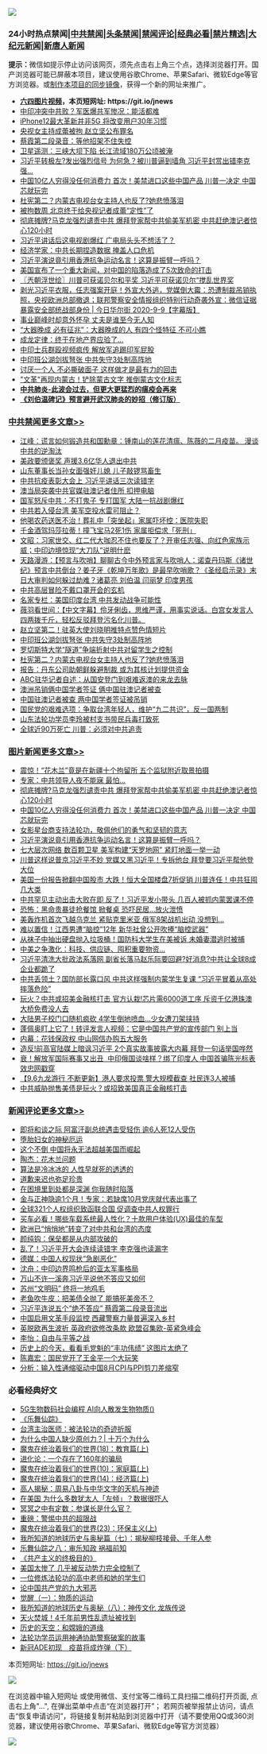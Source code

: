 ![](https://raw.githubusercontent.com/fqnews/bnews/master/64photo/fqnews-qr.jpg)

<div id="tt">
<h3>24小时热点禁闻|<a href="#%E4%B8%AD%E5%85%B1%E7%A6%81%E9%97%BB%E6%9B%B4%E5%A4%9A%E6%96%87%E7%AB%A0">中共禁闻</a>|<a href="#%E5%9B%BE%E7%89%87%E6%96%B0%E9%97%BB%E6%9B%B4%E5%A4%9A%E6%96%87%E7%AB%A0">头条禁闻</a>|<a href="#%E6%96%B0%E9%97%BB%E8%AF%84%E8%AE%BA%E6%9B%B4%E5%A4%9A%E6%96%87%E7%AB%A0">禁闻评论|<a href="#%E5%BF%85%E7%9C%8B%E7%BB%8F%E5%85%B8%E5%A5%BD%E6%96%87">经典必看|<a href="/video.md#%E7%A6%81%E7%89%87%E7%B2%BE%E9%80%89">禁片精选</a>|<a href="https://github.com/fqnews/djy/blob/master/gb/nf1351518.md#1">大纪元新闻</a>|<a href="https://github.com/fqnews/ntdtv/blob/master/gb/prog204.md#1">新唐人新闻</a></h3>
<div><b>提示：</b>微信如提示停止访问该网页，须先点击右上角三个点，选择浏览器打开。国产浏览器可能已屏蔽本项目，建议使用谷歌Chrome、苹果Safari、微软Edge等官方浏览器。或<a href="https://github.com/fqnews/bnews/blob/master/%E5%88%B6%E4%BD%9Cgit%E7%A6%81%E9%97%BB%E9%95%9C%E5%83%8F.md">制作本项目的同步镜像</a>，获得一个新的网址来推广。</div>
<ul>
<li><b><a href="http://d1.bdrive.tk/64.mp4" target="_blank">六四图片视频</a>，本页短网址: https://git.io/jnews</b></li>
<li><a href="/cbnews/20200909/1393441.md">中印冲突中共败？军医爆共军惨况：能活都难</a></li>
<li><a href="/cnnews/20200909/1393464.md">iPhone12最大革新并非5G 将改变用户30年习惯</a></li>
<li><a href="/cbnews/20200909/1393509.md">央视女主持成蕾被拘 赵立坚公布罪名</a></li>
<li><a href="/cbnews/20200909/1393529.md">蔡霞第二段录音：等他招架不住失控</a></li>
<li><a href="/cbnews/20200909/1393548.md">卫星遥测：三峡大坝下陷 长江流域180万公顷被淹</a></li>
<li><a href="/cnnews/20200909/1393597.md">习近平转极左?发出强烈信号 为何急？被川普逼到墙角 习近平封赏出错李克强...</a></li>
<li><a href="/topimagenews/20200909/1393564.md">中国10亿人穷得没任何消费力 首次！美禁进口这些中国产品 川普一决定 中国芯就玩完</a></li>
<li><a href="/cbnews/20200910/1393819.md">杜宪第二？内蒙古电视台女主持人也反了?她悲愤落泪</a></li>
<li><a href="/cnnews/20200909/1393423.md">被拘数周 北京终于给央视记者成蕾“定性”了</a></li>
<li><a href="/topimagenews/20200909/1393715.md">彻底摊牌?马克龙强烈谴责中共 爆拜登家帮中共偷美军机密 中共赶绝澳记者惊心120小时</a></li>
<li><a href="/comments/20200909/1393603.md">习近平讲话后这电视剧爆红 广电局头头不想活了？</a></li>
<li><a href="/cbnews/20200909/1393523.md">经济学家：中共长期捏造数据 掩盖人口危机</a></li>
<li><a href="/topimagenews/20200909/1393422.md">习近平演说竟引用香港抗争运动名言！这算是振臂一呼吗？</a></li>
<li><a href="/taiwannews/20200909/1393472.md">美国宣布了一个重大新闻，对中国的陷落造成了5次致命的打击</a></li>
<li><a href="/ssgc/20200910/1393804.md">〖兲朝浮世绘〗川普可获诺贝尔和平奖 习近平可获诺贝尔“搅乱世界奖</a></li>
<li><a href="/bannedvideo/20200910/1393733.md">剥光习近平衣服，任志强案开庭！外宣大外逃，党媒倒大霉：恐遭制裁吊销执照，央视欧洲总部撤退；联邦警察安全情报组织特别行动奇袭外宣：微信证据暴露安全部统战部身份 | 今日华尔街 2020-9-9【字幕版】</a></li>
<li><a href="/yule/20200909/1393572.md">事业巅峰时却意外怀孕 丈夫是谁至今无人知</a></li>
<li><a href="/funmedia/20200910/1393821.md">“大器晚成 必有征兆”：大器晚成的人 有四个怪特征 不可小瞧</a></li>
<li><a href="/cnnews/20200909/1393447.md">成龙定律：终于在地产界应验了…</a></li>
<li><a href="/headline/20200909/1393555.md">中印士兵群殴视频疯传 解放军追踢印军屁股</a></li>
<li><a href="/cbnews/20200910/1393835.md">中印班公湖剑拔弩张 中共失守3处制高阵地</a></li>
<li><a href="/lifebaike/20200909/1393511.md">讨厌一个人 不必撕破面子 这样做才是最有力的回击</a></li>
<li><a href="/cnnews/20200910/1393806.md">"文革"再现内蒙古！铲除蒙古文字 推倒蒙古文化标志</a></li>
<li><b><a href="/comments/20200211/1275071.md" target="_blank">中共肺炎-此波会过去，但更大更猛烈的瘟疫会再来</a></b></li>
<li><b><a href="/comments/20200207/1272816.md" target="_blank">《刘伯温碑记》预言避开武汉肺炎的妙招（修订版）</a></b></li>
</ul>
</div>

<div class="catlist">
<h3><a href="/cbnews/" target="_blank">中共禁闻</a><span><a href="/cbnews/" target="_blank" rel="nofollow">更多文章>></a></span></h3>
<ul>
<li><a href="/cbnews/20200910/1394016.md" target="_blank">江峰：谎言如何锻造共和国勳章：锺南山的莲花清瘟、陈薇的二月疫苗。 漫谈中共的逆淘汰</a></li>
<li><a href="/cbnews/20200910/1394004.md" target="_blank">美政要颁褒奖 声援3.6亿华人退出中共</a></li>
<li><a href="/cbnews/20200910/1394003.md" target="_blank">山东董事长当孙女面强奸儿媳 儿子敲锣骂畜生</a></li>
<li><a href="/cbnews/20200910/1393988.md" target="_blank">中共抗疫表彰大会上 习近平讲话三次读错字</a></li>
<li><a href="/cbnews/20200910/1393987.md" target="_blank">澳当局突袭中共官媒驻澳记者住所 扣押电脑</a></li>
<li><a href="/cbnews/20200910/1393986.md" target="_blank">国军怒斥中共：不打鬼子 专打国军 大陆一抗战剧爆红</a></li>
<li><a href="/cbnews/20200910/1393944.md" target="_blank">中共若入侵台湾 美军空投水雷可阻止？</a></li>
<li><a href="/cbnews/20200910/1393943.md" target="_blank">他喝农药送医不治！葬礼中「突坐起」家属吓坏控：医院失职</a></li>
<li><a href="/cbnews/20200910/1393925.md" target="_blank">千金酒驾玛莎拉蒂！撞飞宝马2死1伤 家属拒偿求「死刑」</a></li>
<li><a href="/cbnews/20200910/1393903.md" target="_blank">文昭：习家世交、红二代大咖忍不住也要反了？开审任志强、向红色家族示威；中印边境惊现“大刀队”说明什麽</a></li>
<li><a href="/cbnews/20200910/1393902.md" target="_blank">天路漫游：【预言与吹哨】聊聊古今中外预言家与吹哨人：诺查丹玛斯《诸世纪》预言中共倒台？姜子牙《乾坤万年歌》是最早吹哨歌？《圣经启示录》末日大审判如何躲过劫难？诸葛亮 刘伯温 闫丽梦 印度男孩</a></li>
<li><a href="/cbnews/20200910/1393691.md" target="_blank">中共高层冒险不戴口罩开会的玄机</a></li>
<li><a href="/cbnews/20200910/1393724.md" target="_blank">名家专栏：美国印度台湾 中共发动战争可能性</a></li>
<li><a href="/cbnews/20200910/1393866.md" target="_blank">薇羽看世间：【中文字幕】伶牙俐齿，思维严谨，用事实说话。白宫女发言人四两拨千斤，轻松反驳拜登污名化川普。</a></li>
<li><a href="/cbnews/20200910/1393856.md" target="_blank">赵立坚第二！驻英大使刘晓明推特点赞色情短片</a></li>
<li><a href="/cbnews/20200910/1393835.md" target="_blank">中印班公湖剑拔弩张 中共失守3处制高阵地</a></li>
<li><a href="/cbnews/20200910/1393820.md" target="_blank">罗切斯特大学“隧道”争端折射中共对留学生之控制</a></li>
<li><a href="/cbnews/20200910/1393819.md" target="_blank">杜宪第二？内蒙古电视台女主持人也反了?她悲愤落泪</a></li>
<li><a href="/cbnews/20200910/1393795.md" target="_blank">报告：丹东公司助朝鲜躲避制裁 或为其核计划提供资金</a></li>
<li><a href="/cbnews/20200910/1393788.md" target="_blank">ABC驻华记者自述：从国安登门到艰难返澳的来龙去脉</a></li>
<li><a href="/cbnews/20200910/1393782.md" target="_blank">澳洲吊销俩中国学者签证 俩中国驻澳记者被查</a></li>
<li><a href="/cbnews/20200910/1393769.md" target="_blank">中国驻澳记者被查 两中国学者签证被吊销</a></li>
<li><a href="/cbnews/20200909/1393682.md" target="_blank">国民党的艰难选项：争取台湾年轻人，维护“九二共识”，反一国两制</a></li>
<li><a href="/cbnews/20200909/1393566.md" target="_blank">山东法轮功学员李玲被村支书带民兵毒打致死</a></li>
<li><a href="/cbnews/20200909/1393518.md" target="_blank">全球近90万死亡 川普：必须对中共追责</a></li>

</ul>
</div>
<div class="catlist">
<h3><a href="/topimagenews/" target="_blank">图片新闻</a><span><a href="/topimagenews/" target="_blank" rel="nofollow">更多文章>></a></span></h3>
<ul>
<li><a href="/topimagenews/20200910/1394002.md" target="_blank">震惊！“花木兰”竟是在新疆十个拘留所 五个监狱附近取景拍摄</a></li>
<li><a href="/topimagenews/20200910/1393965.md" target="_blank">专家：中共领导人夜不能寐 最怕…</a></li>
<li><a href="/topimagenews/20200909/1393715.md" target="_blank">彻底摊牌?马克龙强烈谴责中共 爆拜登家帮中共偷美军机密 中共赶绝澳记者惊心120小时</a></li>
<li><a href="/topimagenews/20200909/1393564.md" target="_blank">中国10亿人穷得没任何消费力 首次！美禁进口这些中国产品 川普一决定 中国芯就玩完</a></li>
<li><a href="/comments/20200909/1393377.md" target="_blank">女影星台商支持法轮功，敬佩他们的勇气和坚韧的意志</a></li>
<li><a href="/topimagenews/20200909/1393422.md" target="_blank">习近平演说竟引用香港抗争运动名言！这算是振臂一呼吗？</a></li>
<li><a href="/topimagenews/20200909/1393410.md" target="_blank">七大层次网络 数百颗卫星 美军构建“天罗地网” 紧盯地面一举一动</a></li>
<li><a href="/topimagenews/20200908/1393069.md" target="_blank">川普这样说普京习近平不妙 党媒又黑习近平！专拆他台 拜登要习近平帮他登大位</a></li>
<li><a href="/topimagenews/20200908/1392984.md" target="_blank">美国一份报告掀翻中国股市 大跌！恒大全国楼盘7折促销 川普连任！中共狂囤几大类</a></li>
<li><a href="/topimagenews/20200908/1392983.md" target="_blank">中共罕见主动出击大败在即 反了！习近平发小带头 几百人被抓​​​​​内蒙罢课不停</a></li>
<li><a href="/topimagenews/20200908/1392851.md" target="_blank">恐怖：黑命贵暴徒抢餐馆 掀餐桌 恐吓民居…放火泄愤</a></li>
<li><a href="/topimagenews/20200908/1392826.md" target="_blank">美轰炸机首次飞越乌克兰 紧贴克里米亚 俄军8架战机出动 没想到…</a></li>
<li><a href="/topimagenews/20200908/1392733.md" target="_blank">难以置信！江西男遭“脑控”12年 新华社曾公开吹捧“脑控武器”</a></li>
<li><a href="/topimagenews/20200908/1392732.md" target="_blank">从袜子中抽出硬盘抛入垃圾桶！国防科大学生在美被诉 未婚妻潜逃时被捕</a></li>
<li><a href="/topimagenews/20200908/1392592.md" target="_blank">中美之争激化：科技、供应链、囤积重要物资…</a></li>
<li><a href="/topimagenews/20200907/1392571.md" target="_blank">习近平清洗大批政法系落网 副省长落马赵乐际要回避?好消息?中共让全球8成企业都跪了</a></li>
<li><a href="/topimagenews/20200907/1392476.md" target="_blank">中共丢领土？国防部长露口风 中共这样强制内蒙学生复课 “习近平冒着从高处摔落危险”</a></li>
<li><a href="/topimagenews/20200907/1392429.md" target="_blank">玩火？中共或招美金融核打击 官方认栽!芯片需6000道工序 斥资千亿港珠澳大桥免费没人去</a></li>
<li><a href="/topimagenews/20200907/1392356.md" target="_blank">大陆男子校门口随机疯砍 4学生倒地喷血…少女遭刀架挟持</a></li>
<li><a href="/topimagenews/20200907/1392249.md" target="_blank">蓬佩奥盯上它了！转评发言人视频：它是中国共产党的宣传部门 别上当</a></li>
<li><a href="/topimagenews/20200907/1392139.md" target="_blank">内幕：花钱保政权 中山网信办购五大服务</a></li>
<li><a href="/topimagenews/20200906/1392072.md" target="_blank">造反!前高官陆媒上暗讽习近平 2个真实故事披露大内幕 拜登一句话举国哗然</a></li>
<li><a href="/topimagenews/20200906/1391995.md" target="_blank">衰！解放军国际赛事又出丑  中印俄国谈啥样？绑了印度人 中国首骗陈光标表效忠网戳穿</a></li>
<li><a href="/topimagenews/20200906/1391905.md" target="_blank">【9.6九龙游行 不断更新】港人要求投票 警大规模截查 社民连3人被捕</a></li>
<li><a href="/topimagenews/20200906/1391878.md" target="_blank">中共威胁抛售美债是玩火？或招致美国真正金融核打击</a></li>

</ul>
</div>
<div class="catlist">
<h3><a href="/comments/" target="_blank">新闻评论</a><span><a href="/comments/" target="_blank" rel="nofollow">更多文章>></a></span></h3>
<ul>
<li><a href="/comments/20200910/1394010.md" target="_blank">即将和谈之际 阿富汗副总统遇击受轻伤 逾6人死12人受伤</a></li>
<li><a href="/comments/20200910/1394006.md" target="_blank">堕胎妇女的神秘厄运</a></li>
<li><a href="/comments/20200910/1394005.md" target="_blank">这个不倒 中国将永无法超越美国而崛起</a></li>
<li><a href="/comments/20200910/1393995.md" target="_blank">陶杰：花木兰问题</a></li>
<li><a href="/comments/20200910/1393994.md" target="_blank">算法是冷冰冰的 人性早就死的透透的</a></li>
<li><a href="/comments/20200910/1393993.md" target="_blank">道歉来迟也弥足珍贵</a></li>
<li><a href="/comments/20200910/1393972.md" target="_blank">在困境里到处都是深渊 你我随时陷落</a></li>
<li><a href="/comments/20200910/1393954.md" target="_blank">金与正神隐逾1个月！专家：若缺席10月党庆就代表出事了</a></li>
<li><a href="/comments/20200910/1393953.md" target="_blank">全球321个人权组织致函联合国 促调查中共人权罪行</a></li>
<li><a href="/comments/20200910/1393952.md" target="_blank">买车必看！哪些车载系统最人性化？十款用户体验(UX)最佳的车型</a></li>
<li><a href="/comments/20200910/1393951.md" target="_blank">欧洲已“悄悄地”转变了对中共和台湾的态度</a></li>
<li><a href="/comments/20200910/1393950.md" target="_blank">颜纯钩：保垒都是从内部攻破的</a></li>
<li><a href="/comments/20200910/1393941.md" target="_blank">乱了！习近平开大会连续读错字 李克强也读漏字</a></li>
<li><a href="/comments/20200910/1393931.md" target="_blank">德媒：中国人权现状“急剧恶化”</a></li>
<li><a href="/comments/20200910/1393930.md" target="_blank">沈舟：中印边界鸣枪后的亚太军事格局</a></li>
<li><a href="/comments/20200910/1393929.md" target="_blank">万山不许一溪奔习近平说他不答应又如何</a></li>
<li><a href="/comments/20200910/1393928.md" target="_blank">苏州“文明码” 终将一地鸡毛</a></li>
<li><a href="/comments/20200910/1393927.md" target="_blank">老鱼吹牛皮：把美债全抛了 能搞死美帝不？</a></li>
<li><a href="/comments/20200910/1393918.md" target="_blank">习近平连说五个“绝不答应” 蔡霞第二段录音流出</a></li>
<li><a href="/comments/20200910/1393915.md" target="_blank">中国启用文革手段监控 西藏警察力量普遍深入乡村</a></li>
<li><a href="/comments/20200910/1393898.md" target="_blank">英脱欧再生波折 英政府欲修改条款 欧盟召集欧-英紧急峰会</a></li>
<li><a href="/comments/20200910/1393894.md" target="_blank">李怡：自由与平等之战</a></li>
<li><a href="/comments/20200910/1393879.md" target="_blank">历史上的今天，看看毛党魁的“丰功伟绩” 这图片太绝了</a></li>
<li><a href="/comments/20200910/1393868.md" target="_blank">陈嘉宏：国民党开了王金平一个大玩笑</a></li>
<li><a href="/comments/20200910/1393863.md" target="_blank">分析：输入性通缩驱动中国8月CPI与PPI剪刀差缩窄</a></li>

</ul>
</div>

<div class="catlist">
<h3>必看经典好文</h3>
<ul>
<li><a href="/topimagenews/20200527/1335347.md" target="_blank">5G生物数码社会编程 AI向人散发生物物质()</a></li>
<li><a href="/comments/20200527/783191.md" target="_blank">《乐舞仙踪》</a></li>
<li><a href="/comments/20200801/1373219.md" target="_blank">台湾主治医师：被法轮功的奇迹折服</a></li>
<li><a href="/ssgc/20200715/1360940.md" target="_blank">为什么中国人缺少原创力？| 十万个为什么</a></li>
<li><a href="/topimagenews/20180701/965109.md" target="_blank">魔鬼在统治着我们的世界(18)：教育篇(上)</a></li>
<li><a href="/comments/20200907/1392278.md" target="_blank">进化论：一个存在了160年的骗局</a></li>
<li><a href="/topimagenews/20180529/950153.md" target="_blank">魔鬼在统治着我们的世界(10)：家庭篇(上)</a></li>
<li><a href="/topimagenews/20180605/953415.md" target="_blank">魔鬼在统治着我们的世界(14)：经济篇(上)</a></li>
<li><a href="/aomi/history/20170924/831575.md" target="_blank">高人揭秘：周易八卦与中华文字的天机与神迹</a></li>
<li><a href="/comments/20200427/1319933.md" target="_blank">在美国 为什么多数犹太人「左倾」？数据很吓人</a></li>
<li><a href="/tculture/20200812/1378929.md" target="_blank">冥冥之中有定数：参谋长是什么官？</a></li>
<li><a href="/comments/20200717/1362287.md" target="_blank">重磅：警惕中共的超限战</a></li>
<li><a href="/ssgc/20180904/993719.md" target="_blank">魔鬼在统治着我们的世界(23)：环保主义(上)</a></li>
<li><a href="/topimagenews/20171210/868397.md" target="_blank">我所知道的地球历史与奥秘篇（七）：揭秘柳枝接骨、千年人参</a></li>
<li><a href="/tculture/20170717/792953.md" target="_blank">乐舞仙踪之八：审乐知政 祸福前知</a></li>
<li><a href="/bookwiki/20171120/858084.md" target="_blank">《共产主义的终极目的》</a></li>
<li><a href="/comments/20200624/1349702.md" target="_blank">美国太惨了 几乎被反动势力完全控制了</a></li>
<li><a href="/cbnews/20200702/1354550.md" target="_blank">一位修炼法轮功的高中老师和她的学生们</a></li>
<li><a href="/comments/20200717/1361899.md" target="_blank">论中国共产党的九大邪恶</a></li>
<li><a href="/comments/20200810/1377609.md" target="_blank">觉醒（一）：物质的运动</a></li>
<li><a href="/topimagenews/20180225/905380.md" target="_blank">我所知道的地球历史与奥秘（八）：神传文化 龙族传说</a></li>
<li><a href="/ccpdope/20181219/1049286.md" target="_blank">天火焚城！4千年前男性乱遗址被找到</a></li>
<li><a href="/cbnews/20190219/1083302.md" target="_blank">历史的天空：和嫦娥的道缘</a></li>
<li><a href="/cbnews/20170626/780479.md" target="_blank">法轮功学员运用神通协助警察破案的故事</a></li>
<li><a href="/headline/20200908/1392940.md" target="_blank">新冠ADE初现　疫苗将成炸弹（下）</a></li>

</ul>
</div>

本页短网址: https://git.io/jnews

![](https://raw.githubusercontent.com/fqnews/bnews/master/64photo/fqnews-qr.jpg)

在浏览器中输入短网址 或使用微信、支付宝等二维码工具扫描二维码打开页面, 点击右上角"...", 在弹出菜单中点击“在浏览器打开”； 若网页被举报禁止访问，请点击“恢复申请访问”，将链接复制并粘贴到浏览器中打开（请不要使用QQ或360浏览器，建议使用谷歌Chrome、苹果Safari、微软Edge等官方浏览器）

![](https://raw.githubusercontent.com/fqnews/bnews/master/64photo/wx.jpg)